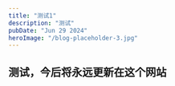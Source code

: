 ```yaml
---
title: "测试1"
description: "测试"
pubDate: "Jun 29 2024"
heroImage: "/blog-placeholder-3.jpg"
---
```


## 测试，今后将永远更新在这个网站
